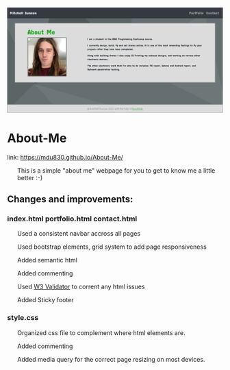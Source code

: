 ![demo1](/assets/demo.png)

# About-Me

 link: https://mdu830.github.io/About-Me/
 
<ul>

This is a simple "about me" webpage for you to get to know me a little better :-) 

</ul>


## Changes and improvements:

### index.html portfolio.html contact.html

<ul>
  
Used a consistent navbar accross all pages

Used bootstrap elements, grid system to add page responsiveness

Added semantic html

Added commenting 

Used <a href=https://validator.w3.org/>W3 Validator<a> to corrent any html issues
  
Added Sticky footer
  
</ul>
  
### style.css

<ul>

Organized css file to complement where html elements are.

Added commenting

Added media query for the correct page resizing on most devices.

</ul>
